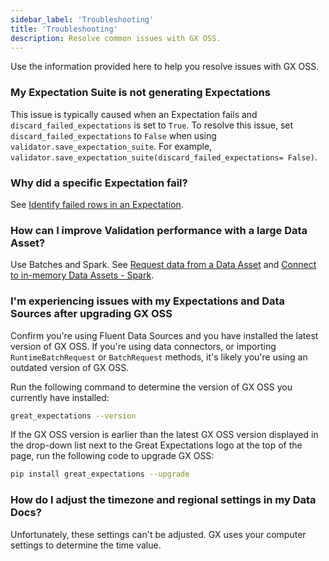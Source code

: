 ```yaml
---
sidebar_label: 'Troubleshooting'
title: 'Troubleshooting'
description: Resolve common issues with GX OSS.
---
```


Use the information provided here to help you resolve issues with GX OSS.

### My Expectation Suite is not generating Expectations

This issue is typically caused when an Expectation fails and `discard_failed_expectations` is set to `True`. To resolve this issue, set `discard_failed_expectations` to `False` when using `validator.save_expectation_suite`. For example, `validator.save_expectation_suite(discard_failed_expectations= False)`.

### Why did a specific Expectation fail?

See [Identify failed rows in an Expectation](/docs/oss/guides/expectations/advanced/identify_failed_rows_expectations). 

### How can I improve Validation performance with a large Data Asset?

Use Batches and Spark. See [Request data from a Data Asset](/docs/oss/guides/connecting_to_your_data/fluent/batch_requests/how_to_request_data_from_a_data_asset) and [Connect to in-memory Data Assets - Spark](/docs/oss/guides/connecting_to_your_data/fluent/in_memory/connect_in_memory_data). 

### I'm experiencing issues with my Expectations and Data Sources after upgrading GX OSS

Confirm you're using Fluent Data Sources and you have installed the latest version of GX OSS. If you're using data connectors, or importing `RuntimeBatchRequest` or `BatchRequest` methods, it's likely you're using an outdated version of GX OSS. 

Run the following command to determine the version of GX OSS you currently have installed:


```bash title="Terminal input"
great_expectations --version
```

If the GX OSS version is earlier than the latest GX OSS version displayed in the drop-down list next to the Great Expectations logo at the top of the page, run the following code to upgrade GX OSS:

```bash title="Terminal input"
pip install great_expectations --upgrade
```

### How do I adjust the timezone and regional settings in my Data Docs?

Unfortunately, these settings can't be adjusted. GX uses your computer settings to determine the time value.

